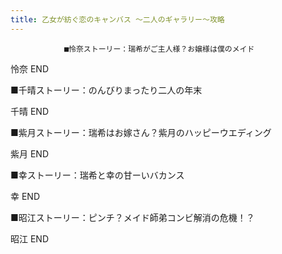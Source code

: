 ```yaml
---
title: 乙女が紡ぐ恋のキャンバス ～二人のギャラリー～攻略
---
```


                ■怜奈ストーリー：瑞希がご主人様？お嬢様は僕のメイド

怜奈 END

■千晴ストーリー：のんびりまったり二人の年末

千晴 END

■紫月ストーリー：瑞希はお嫁さん？紫月のハッピーウエディング

紫月 END

■幸ストーリー：瑞希と幸の甘ーいバカンス

幸 END

■昭江ストーリー：ピンチ？メイド師弟コンビ解消の危機！？

昭江 END
              
